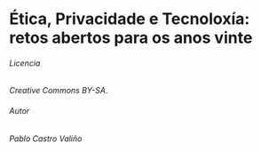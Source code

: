 # Ética, Privacidade e Tecnoloxía: retos abertos para os anos vinte

###### Licencia
*Creative Commons BY-SA*.

###### Autor
*Pablo Castro Valiño*
